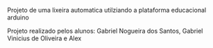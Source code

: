 Projeto de uma lixeira automatica utilziando a plataforma educacional arduino 

Projeto realizado pelos alunos: Gabriel Nogueira dos Santos, Gabriel Vinicius de Oliveira e Alex

